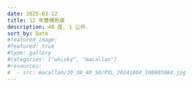 ```yaml
---
date: 2025-03-12
title: 12 年雙桶熟成
description: 40 度, 1 公升.
sort_by: Date
#featured_image: 
#featured: true
#type: gallery
#categories: ["whisky", "macallan"]
#resources:
#  - src: macallan/20_30_40_50/PXL_20241004_100905984.jpg
---
```

